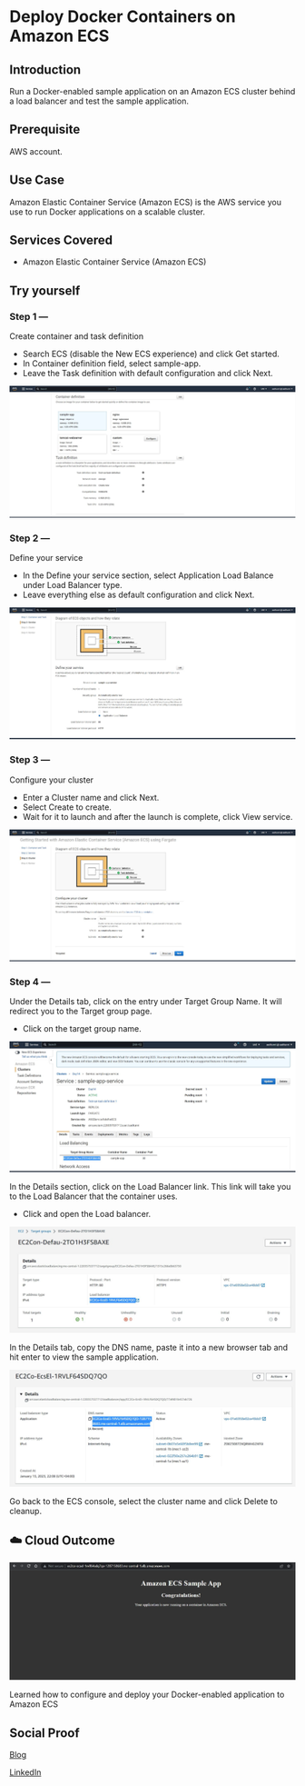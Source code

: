 # Deploy Docker Containers on Amazon ECS

## Introduction

Run a Docker-enabled sample application on an Amazon ECS cluster behind a load balancer and test the sample application.

## Prerequisite

AWS account.

## Use Case

Amazon Elastic Container Service (Amazon ECS) is the AWS service you use to run Docker applications on a scalable cluster.

## Services Covered

- Amazon Elastic Container Service (Amazon ECS)

## Try yourself

### Step 1 — 
Create container and task definition
- Search ECS (disable the New ECS experience) and click Get started.
- In Container definition field, select sample-app.
- Leave the Task definition with default configuration and click Next.

![Screenshot](https://github.com/aaditunni/100DaysOfCloud/blob/main/Journey/014/day14.JPG)

### Step 2 — 
Define your service
- In the Define your service section, select Application Load Balance under Load Balancer type.
- Leave everything else as default configuration and click Next.

![Screenshot](https://github.com/aaditunni/100DaysOfCloud/blob/main/Journey/014/day14.1.JPG)

### Step 3 — 
Configure your cluster
- Enter a Cluster name and click Next.
- Select Create to create.
- Wait for it to launch and after the launch is complete, click View service. 

![Screenshot](https://github.com/aaditunni/100DaysOfCloud/blob/main/Journey/014/day14.2.JPG)

### Step 4 — 
Under the Details tab, click on the entry under Target Group Name. It will redirect you to the Target group page.
- Click on the target group name.

![Screenshot](https://github.com/aaditunni/100DaysOfCloud/blob/main/Journey/014/day14.3.JPG)

In the Details section, click on the Load Balancer link. This link will take you to the Load Balancer that the container uses.
- Click and open the Load balancer.

![Screenshot](https://github.com/aaditunni/100DaysOfCloud/blob/main/Journey/014/day14.4.JPG)

In the Details tab, copy the DNS name, paste it into a new browser tab and hit enter to view the sample application.

![Screenshot](https://github.com/aaditunni/100DaysOfCloud/blob/main/Journey/014/day14.5.JPG)

Go back to the ECS console, select the cluster name and click Delete to cleanup.

## ☁️ Cloud Outcome

![Screenshot](https://github.com/aaditunni/100DaysOfCloud/blob/main/Journey/014/day14.6.JPG)

Learned how to configure and deploy your Docker-enabled application to Amazon ECS

## Social Proof

[Blog](https://dev.to/aaditunni/deploy-docker-containers-on-amazon-ecs-ljk)

[LinkedIn](https://www.linkedin.com/posts/aaditunni_100daysofcloud-aws-cloud-activity-7020092564041084928-mljc?utm_source=share&utm_medium=member_desktop)
